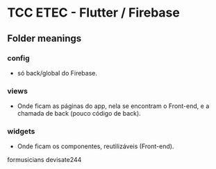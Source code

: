 # TCC ETEC - Flutter / Firebase

## Folder meanings

### config
* só back/global do Firebase.

### views 
* Onde ficam as páginas do app, nela se encontram o Front-end, e a chamada de back (pouco código de back).

### widgets
* Onde ficam os componentes, reutilizáveis (Front-end).



formusicians
devisate244
